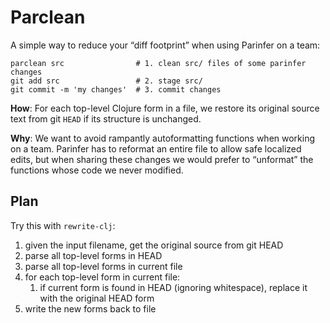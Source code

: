# Parclean

A simple way to reduce your “diff footprint” when using Parinfer on a team:

```
parclean src                # 1. clean src/ files of some parinfer changes
git add src                 # 2. stage src/
git commit -m 'my changes'  # 3. commit changes
```

**How**: For each top-level Clojure form in a file, we restore its original
source text from git `HEAD` if its structure is unchanged.

**Why**: We want to avoid rampantly autoformatting functions when working on a
team.  Parinfer has to reformat an entire file to allow safe localized edits,
but when sharing these changes we would prefer to “unformat” the functions
whose code we never modified.

## Plan

Try this with `rewrite-clj`:

1. given the input filename, get the original source from git HEAD
1. parse all top-level forms in HEAD
1. parse all top-level forms in current file
1. for each top-level form in current file:
    1. if current form is found in HEAD (ignoring whitespace), replace it with the original HEAD form
1. write the new forms back to file

[parlinter]:https://github.com/shaunlebron/parlinter
